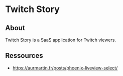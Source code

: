 # Twitch Story

## About

Twitch Story is a SaaS application for Twitch viewers.

## Ressources

- https://aurmartin.fr/posts/phoenix-liveview-select/
